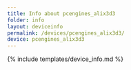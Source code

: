 ```yaml
---
title: Info about pcengines_alix3d3
folder: info
layout: deviceinfo
permalink: /devices/pcengines_alix3d3/
device: pcengines_alix3d3
---
```

{% include templates/device_info.md %}
